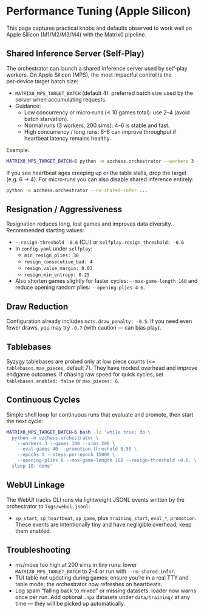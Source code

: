 # Performance Tuning (Apple Silicon)

This page captures practical knobs and defaults observed to work well on Apple Silicon (M1/M2/M3/M4) with the Matrix0 pipeline.

## Shared Inference Server (Self‑Play)

The orchestrator can launch a shared inference server used by self‑play workers. On Apple Silicon (MPS), the most impactful control is the per‑device target batch size:

- `MATRIX0_MPS_TARGET_BATCH` (default 4): preferred batch size used by the server when accumulating requests.
- Guidance:
  - Low concurrency or micro‑runs (≤ 10 games total): use 2–4 (avoid batch starvation).
  - Normal runs (3 workers, 200 sims): 4–6 is stable and fast.
  - High concurrency / long runs: 6–8 can improve throughput if heartbeat latency remains healthy.

Example:
```bash
MATRIX0_MPS_TARGET_BATCH=6 python -m azchess.orchestrator --workers 3 --games 300 --sims 200
```

If you see heartbeat ages creeping up or the table stalls, drop the target (e.g. 6 → 4). For micro‑runs you can also disable shared inference entirely:
```bash
python -m azchess.orchestrator --no-shared-infer ...
```

## Resignation / Aggressiveness

Resignation reduces long, lost games and improves data diversity. Recommended starting values:

- `--resign-threshold -0.6` (CLI) or `selfplay.resign_threshold: -0.6`
- In `config.yaml` under `selfplay`:
  - `min_resign_plies: 30`
  - `resign_consecutive_bad: 4`
  - `resign_value_margin: 0.03`
  - `resign_min_entropy: 0.25`
- Also shorten games slightly for faster cycles: `--max-game-length 160` and reduce opening random plies: `--opening-plies 4–6`.

## Draw Reduction

Configuration already includes `mcts.draw_penalty: -0.5`. If you need even fewer draws, you may try `-0.7` (with caution — can bias play).

## Tablebases

Syzygy tablebases are probed only at low piece counts (<= `tablebases.max_pieces`, default 7). They have modest overhead and improve endgame outcomes. If chasing raw speed for quick cycles, set `tablebases.enabled: false` or `max_pieces: 6`.

## Continuous Cycles

Simple shell loop for continuous runs that evaluate and promote, then start the next cycle:
```bash
MATRIX0_MPS_TARGET_BATCH=6 bash -lc 'while true; do \
  python -m azchess.orchestrator \
    --workers 3 --games 300 --sims 200 \
    --eval-games 40 --promotion-threshold 0.55 \
    --epochs 1 --steps-per-epoch 15000 \
    --opening-plies 6 --max-game-length 160 --resign-threshold -0.6; \
  sleep 10; done'
```

## WebUI Linkage

The WebUI tracks CLI runs via lightweight JSONL events written by the orchestrator to `logs/webui.jsonl`:
- `sp_start`, `sp_heartbeat`, `sp_game`, plus `training_start`, `eval_*`, `promotion`.
These events are intentionally tiny and have negligible overhead; keep them enabled.

## Troubleshooting

- ms/move too high at 200 sims in tiny runs: lower `MATRIX0_MPS_TARGET_BATCH` to 2–4 or run with `--no-shared-infer`.
- TUI table not updating during games: ensure you’re in a real TTY and table mode; the orchestrator now refreshes on heartbeats.
- Log spam “falling back to mixed” or missing datasets: loader now warns once per run. Add optional `.npz` datasets under `data/training/` at any time — they will be picked up automatically.

